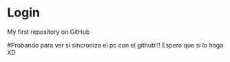 # Login
My first repository on GitHub


#Probando para ver si sincroniza el pc con el github!!! Espero que si lo haga XD